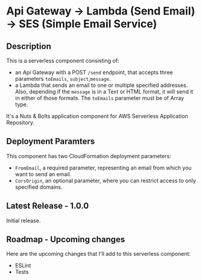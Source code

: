 
# Api Gateway -> Lambda (Send Email) -> SES (Simple Email Service)

## Description

This is a serverless component consisting of:

- an Api Gateway with a POST `/send` endpoint, that accepts three parameters `toEmails`, `subject`,`message`.
- a Lambda that sends an email to one or multiple specified addresses. Also, depending if the `message` is in a Text or HTML format, it will send it in either of those formats. The `toEmails` parameter must be of Array type.

It's a Nuts & Bolts application component for AWS Serverless Application Repository.

## Deployment Paramters

This component has two CloudFormation deployment parameters:

- `FromEmail`, a required parameter, representing an email from which you want to send an email.
- `CorsOrigin`, an optional parameter, where you can restrict access to only specified domains.

## Latest Release - 1.0.0

Initial release.

## Roadmap - Upcoming changes

Here are the upcoming changes that I'll add to this serverless component:

- ESLint
- Tests
